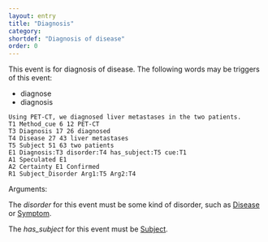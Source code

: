 ```yaml
---
layout: entry
title: "Diagnosis"
category: 
shortdef: "Diagnosis of disease"
order: 0
---
```


This event is for diagnosis of disease. 
The following words may be triggers of this event:

- diagnose
- diagnosis

~~~ ann
Using PET-CT, we diagnosed liver metastases in the two patients.
T1 Method_cue 6 12 PET-CT
T3 Diagnosis 17 26 diagnosed
T4 Disease 27 43 liver metastases
T5 Subject 51 63 two patients
E1 Diagnosis:T3 disorder:T4 has_subject:T5 cue:T1
A1 Speculated E1
A2 Certainty E1 Confirmed
R1 Subject_Disorder Arg1:T5 Arg2:T4
~~~

Arguments:

The *disorder* for this event must be some kind of disorder, such as [Disease]() or [Symptom]().

The *has_subject* for this event must be [Subject]().

